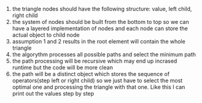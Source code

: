1. the triangle nodes should have the following structure: value, left child, right child
2. the system of nodes should be built from the bottom to top so we can have a layered implementation of nodes and each node can store the actual object to child node
3. assumption 1 and 2 results in the root element will contain the whole triangle
4. the algorythm processes all possible paths and select the minimum path
5. the path processing will be recursive which may end up incrased runtime but the code will be more clean
6. the path will be a distinct object which stores the sequence of operators(step left or right child) so we just have to select the most optimal one and processing the triangle with that one. Like this I can print out the values step by step